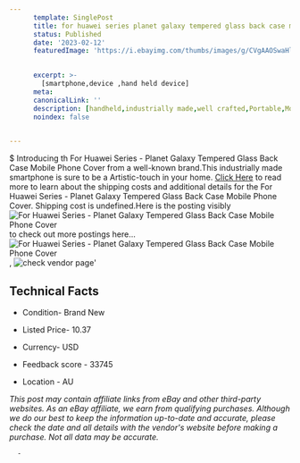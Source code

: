 ```yaml
---
      template: SinglePost
      title: for huawei series planet galaxy tempered glass back case mobile phone cover
      status: Published
      date: '2023-02-12'
      featuredImage: 'https://i.ebayimg.com/thumbs/images/g/CVgAAOSwaHlfgZxO/s-l225.jpg'
       

      excerpt: >-
        [smartphone,device ,hand held device]
      meta:
      canonicalLink: ''
      description: [handheld,industrially made,well crafted,Portable,Mobile,Compact,Convenient,Lightweight,Maneuverable,Man-portable,Miniature,Carriable,Hand-held,Light,Holdable,Transportable,Mobile device,Pocket-sized,On-the-go,Wireless,Cordless,Compact size,Convenient size, smartphone,device ,hand held device]
      noindex: false
      

---
```

$
      Introducing th For Huawei Series - Planet Galaxy Tempered Glass Back Case Mobile Phone Cover from a well-known brand.This industrially made smartphone is sure to be a Artistic-touch in your home. [Click Here](https://www.ebay.com/itm/284040840362?hash=item42222744aa%3Ag%3ACVgAAOSwaHlfgZxO&amdata=enc%3AAQAHAAAA4ImihJGE9iriy7UyVnz3N9vKx7ZtUkzoUNVMs83gOnhWTvkQe9A9mpj02RLhqqBJMaL5nBargjBa4%2FApuvSdSOydxUyH0LBKeu%2F5U7PUldp7Y5QO7W7PT34z6hiVmp1M0CUrltcBKaBHOuAajNvnAPtAjUQCRc7FnH6589NP5scWy5ASRoTWo99KTHNJPGuDSrYgqoCJG%2Ff079xOmlCyk4xT4VXsrwIBiFEuuGTk1vVYiZP0AWlFcQBemQCXwUjY%2FAOoNTV3Ocrh636kLSuOOG75R4aCuB3YtoZfpGXYFlUk&mkevt=1&mkcid=1&mkrid=711-53200-19255-0&campid=%253CePNCampaignId%253E&customid=%253CreferenceId%253E&toolid=10049) to read more to learn about the shipping costs and additional details for the For Huawei Series - Planet Galaxy Tempered Glass Back Case Mobile Phone Cover. Shipping cost is undefined.Here is the posting visibly ![For Huawei Series - Planet Galaxy Tempered Glass Back Case Mobile Phone Cover](https://i.ebayimg.com/thumbs/images/g/CVgAAOSwaHlfgZxO/s-l225.jpg) to check out more postings here... ![For Huawei Series - Planet Galaxy Tempered Glass Back Case Mobile Phone Cover](https://i.ebayimg.com/images/g/CVgAAOSwaHlfgZxO/s-l1200.jpg), ![check vendor page]()'

      

 ## Technical Facts 



     
      

 - Condition- Brand New 


      

 - Listed Price- 10.37 


      

 - Currency- USD 


      

 - Feedback score - 33745 


      

 - Location - AU 


      
      

 *_This post may contain affiliate links from eBay and other third-party websites. As an eBay affiliate, we earn from qualifying purchases. Although we do our best to keep the information up-to-date and accurate, please check the date and all details with the vendor's website before making a purchase. Not all data may be accurate._*




      -
